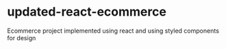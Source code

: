 # updated-react-ecommerce
Ecommerce project implemented using react and using styled components for design
